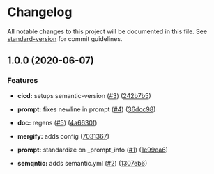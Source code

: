 # Changelog

All notable changes to this project will be documented in this file. See [standard-version](https://github.com/conventional-changelog/standard-version) for commit guidelines.

## 1.0.0 (2020-06-07)


### Features

* **cicd:** setups semantic-version ([#3](https://github.com/p6m7g8/p6df-terraform/issues/3)) ([242b7b5](https://github.com/p6m7g8/p6df-terraform/commit/242b7b54d0758d6c38cb8c35d2739bd15f224152))
* **prompt:** fixes newline in prompt ([#4](https://github.com/p6m7g8/p6df-terraform/issues/4)) ([36dcc98](https://github.com/p6m7g8/p6df-terraform/commit/36dcc98b3d94530697eb3dfde41336b6249b87d0))


* **doc:** regens ([#5](https://github.com/p6m7g8/p6df-terraform/issues/5)) ([4a6630f](https://github.com/p6m7g8/p6df-terraform/commit/4a6630fa5ad688b01f02c879d3221811dd205e55))
* **mergify:** adds config ([7031367](https://github.com/p6m7g8/p6df-terraform/commit/7031367fa8e51995267ad46b63b80d3407938c70))
* **prompt:** standardize on _prompt_info ([#1](https://github.com/p6m7g8/p6df-terraform/issues/1)) ([1e99ea6](https://github.com/p6m7g8/p6df-terraform/commit/1e99ea62f682e8f6eae0105da029da9d3b62f418))
* **semqntic:** adds semantic.yml ([#2](https://github.com/p6m7g8/p6df-terraform/issues/2)) ([1307eb6](https://github.com/p6m7g8/p6df-terraform/commit/1307eb6c1136b4e507723aad18be474acc8dd762))
